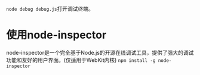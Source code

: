 `node debug debug.js`打开调试终端。


# 使用node-inspector
node-inspector是一个完全基于Node.js的开源在线调试工具，提供了强大的调试功能和友好的用户界面。(仅适用于WebKit内核)
`npm install -g node-inspector`